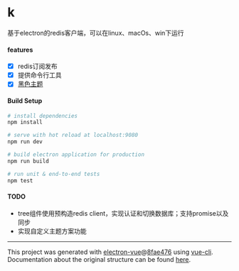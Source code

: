 # k

基于electron的redis客户端，可以在linux、macOs、win下运行


#### features
- [x] redis订阅发布
- [x] 提供命令行工具
- [x] [黑色主题](https://github.com/Arattian/element-theme-dark)

#### Build Setup

``` bash
# install dependencies
npm install

# serve with hot reload at localhost:9080
npm run dev

# build electron application for production
npm run build

# run unit & end-to-end tests
npm test


```

#### TODO

- tree组件使用预构造redis client，实现认证和切换数据库；支持promise以及同步
- 实现自定义主题方案功能

---

This project was generated with [electron-vue](https://github.com/SimulatedGREG/electron-vue)@[8fae476](https://github.com/SimulatedGREG/electron-vue/tree/8fae4763e9d225d3691b627e83b9e09b56f6c935) using [vue-cli](https://github.com/vuejs/vue-cli). Documentation about the original structure can be found [here](https://simulatedgreg.gitbooks.io/electron-vue/content/index.html).
